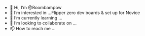 - 👋 Hi, I’m @Boombampow
- 👀 I’m interested in ...Flipper zero dev boards & set up for Novice 
- 🌱 I’m currently learning ...
- 💞️ I’m looking to collaborate on ...
- 📫 How to reach me ...

<!---
Boombampow/Boombampow is a ✨ special ✨ repository because its `README.md` (this file) appears on your GitHub profile.
You can click the Preview link to take a look at your changes.
--->
